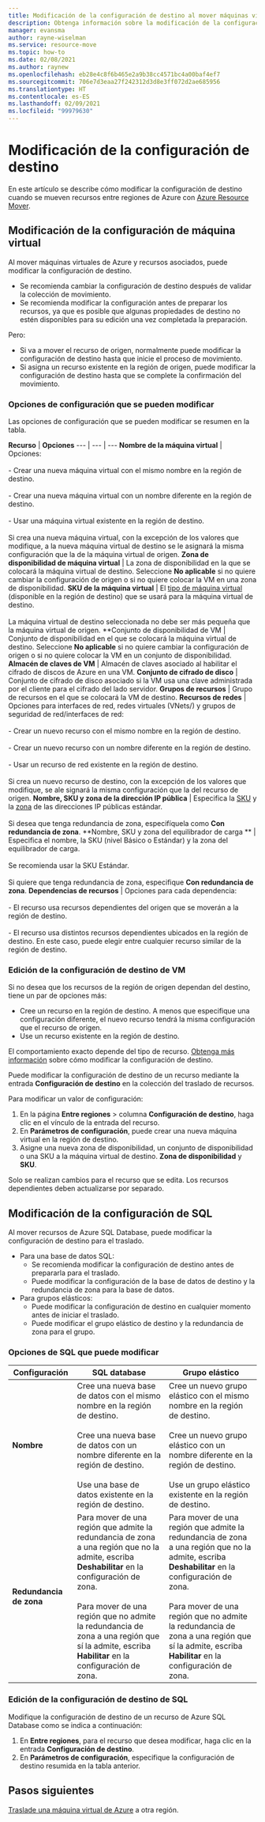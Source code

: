 ```yaml
---
title: Modificación de la configuración de destino al mover máquinas virtuales de Azure entre regiones con Azure Resource Mover
description: Obtenga información sobre la modificación de la configuración de destino al mover máquinas virtuales de Azure entre regiones con Azure Resource Mover.
manager: evansma
author: rayne-wiselman
ms.service: resource-move
ms.topic: how-to
ms.date: 02/08/2021
ms.author: raynew
ms.openlocfilehash: eb28e4c8f6b465e2a9b38cc4571bc4a00baf4ef7
ms.sourcegitcommit: 706e7d3eaa27f242312d3d8e3ff072d2ae685956
ms.translationtype: HT
ms.contentlocale: es-ES
ms.lasthandoff: 02/09/2021
ms.locfileid: "99979630"
---
```

# <a name="modify-target-settings"></a>Modificación de la configuración de destino

En este artículo se describe cómo modificar la configuración de destino cuando se mueven recursos entre regiones de Azure con [Azure Resource Mover](overview.md).


## <a name="modify-vm-settings"></a>Modificación de la configuración de máquina virtual

Al mover máquinas virtuales de Azure y recursos asociados, puede modificar la configuración de destino. 

- Se recomienda cambiar la configuración de destino después de validar la colección de movimiento.
- Se recomienda modificar la configuración antes de preparar los recursos, ya que es posible que algunas propiedades de destino no estén disponibles para su edición una vez completada la preparación.

Pero:
- Si va a mover el recurso de origen, normalmente puede modificar la configuración de destino hasta que inicie el proceso de movimiento.
- Si asigna un recurso existente en la región de origen, puede modificar la configuración de destino hasta que se complete la confirmación del movimiento.

### <a name="settings-you-can-modify"></a>Opciones de configuración que se pueden modificar

Las opciones de configuración que se pueden modificar se resumen en la tabla.

**Recurso** | **Opciones** 
--- | --- | --- 
**Nombre de la máquina virtual** | Opciones:<br/><br/> - Crear una nueva máquina virtual con el mismo nombre en la región de destino.<br/><br/> - Crear una nueva máquina virtual con un nombre diferente en la región de destino.<br/><br/> - Usar una máquina virtual existente en la región de destino.<br/><br/> Si crea una nueva máquina virtual, con la excepción de los valores que modifique, a la nueva máquina virtual de destino se le asignará la misma configuración que la de la máquina virtual de origen.
**Zona de disponibilidad de máquina virtual** | La zona de disponibilidad en la que se colocará la máquina virtual de destino. Seleccione **No aplicable** si no quiere cambiar la configuración de origen o si no quiere colocar la VM en una zona de disponibilidad.
**SKU de la máquina virtual** | El [tipo de máquina virtual](https://azure.microsoft.com/pricing/details/virtual-machines/series/) (disponible en la región de destino) que se usará para la máquina virtual de destino.<br/><br/> La máquina virtual de destino seleccionada no debe ser más pequeña que la máquina virtual de origen.
**Conjunto de disponibilidad de VM | Conjunto de disponibilidad en el que se colocará la máquina virtual de destino. Seleccione **No aplicable** si no quiere cambiar la configuración de origen o si no quiere colocar la VM en un conjunto de disponibilidad.
**Almacén de claves de VM** | Almacén de claves asociado al habilitar el cifrado de discos de Azure en una VM.
**Conjunto de cifrado de disco** | Conjunto de cifrado de disco asociado si la VM usa una clave administrada por el cliente para el cifrado del lado servidor.
**Grupos de recursos** | Grupo de recursos en el que se colocará la VM de destino.
**Recursos de redes** | Opciones para interfaces de red, redes virtuales (VNets/) y grupos de seguridad de red/interfaces de red:<br/><br/> - Crear un nuevo recurso con el mismo nombre en la región de destino.<br/><br/> - Crear un nuevo recurso con un nombre diferente en la región de destino.<br/><br/> - Usar un recurso de red existente en la región de destino.<br/><br/> Si crea un nuevo recurso de destino, con la excepción de los valores que modifique, se ale signará la misma configuración que la del recurso de origen.
**Nombre, SKU y zona de la dirección IP pública** | Especifica la [SKU](../virtual-network/public-ip-addresses.md#sku) y la [zona](../virtual-network/public-ip-addresses.md#standard) de las direcciones IP públicas estándar.<br/><br/> Si desea que tenga redundancia de zona, especifíquela como **Con redundancia de zona**.
**Nombre, SKU y zona del equilibrador de carga ** | Especifica el nombre, la SKU (nivel Básico o Estándar) y la zona del equilibrador de carga.<br/><br/> Se recomienda usar la SKU Estándar.<br/><br/> Si quiere que tenga redundancia de zona, especifique **Con redundancia de zona**.
**Dependencias de recursos** | Opciones para cada dependencia:<br/><br/>- El recurso usa recursos dependientes del origen que se moverán a la región de destino.<br/><br/> - El recurso usa distintos recursos dependientes ubicados en la región de destino. En este caso, puede elegir entre cualquier recurso similar de la región de destino.

### <a name="edit-vm-target-settings"></a>Edición de la configuración de destino de VM

Si no desea que los recursos de la región de origen dependan del destino, tiene un par de opciones más:

- Cree un recurso en la región de destino. A menos que especifique una configuración diferente, el nuevo recurso tendrá la misma configuración que el recurso de origen.
- Use un recurso existente en la región de destino.

El comportamiento exacto depende del tipo de recurso. [Obtenga más información](modify-target-settings.md) sobre cómo modificar la configuración de destino.

Puede modificar la configuración de destino de un recurso mediante la entrada **Configuración de destino** en la colección del traslado de recursos. 

Para modificar un valor de configuración: 

1. En la página **Entre regiones** > columna **Configuración de destino**, haga clic en el vínculo de la entrada del recurso.
2. En **Parámetros de configuración**, puede crear una nueva máquina virtual en la región de destino.
3. Asigne una nueva zona de disponibilidad, un conjunto de disponibilidad o una SKU a la máquina virtual de destino. **Zona de disponibilidad** y **SKU**.

Solo se realizan cambios para el recurso que se edita. Los recursos dependientes deben actualizarse por separado.


## <a name="modify-sql-settings"></a>Modificación de la configuración de SQL

Al mover recursos de Azure SQL Database, puede modificar la configuración de destino para el traslado. 

- Para una base de datos SQL:
    - Se recomienda modificar la configuración de destino antes de prepararla para el traslado.
    - Puede modificar la configuración de la base de datos de destino y la redundancia de zona para la base de datos.
- Para grupos elásticos:
    -  Puede modificar la configuración de destino en cualquier momento antes de iniciar el traslado.
    - Puede modificar el grupo elástico de destino y la redundancia de zona para el grupo. 

### <a name="sql-settings-you-can-modify"></a>Opciones de SQL que puede modificar

**Configuración** | **SQL database** | **Grupo elástico**
--- | --- | ---
**Nombre** | Cree una nueva base de datos con el mismo nombre en la región de destino.<br/><br/> Cree una nueva base de datos con un nombre diferente en la región de destino.<br/><br/> Use una base de datos existente en la región de destino. | Cree un nuevo grupo elástico con el mismo nombre en la región de destino.<br/><br/> Cree un nuevo grupo elástico con un nombre diferente en la región de destino.<br/><br/> Use un grupo elástico existente en la región de destino.
**Redundancia de zona** | Para mover de una región que admite la redundancia de zona a una región que no la admite, escriba **Deshabilitar** en la configuración de zona.<br/><br/> Para mover de una región que no admite la redundancia de zona a una región que sí la admite, escriba **Habilitar** en la configuración de zona. | Para mover de una región que admite la redundancia de zona a una región que no la admite, escriba **Deshabilitar** en la configuración de zona.<br/><br/> Para mover de una región que no admite la redundancia de zona a una región que sí la admite, escriba **Habilitar** en la configuración de zona.

### <a name="edit-sql-target-settings"></a>Edición de la configuración de destino de SQL

Modifique la configuración de destino de un recurso de Azure SQL Database como se indica a continuación: 

1. En **Entre regiones**, para el recurso que desea modificar, haga clic en la entrada **Configuración de destino**.
2. En **Parámetros de configuración**, especifique la configuración de destino resumida en la tabla anterior.

## <a name="next-steps"></a>Pasos siguientes

[Traslade una máquina virtual de Azure](tutorial-move-region-virtual-machines.md) a otra región.